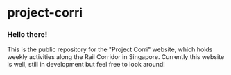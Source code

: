 # project-corri

### Hello there!
This is the public repository for the "Project Corri" website, which holds weekly activities along the Rail Corridor in Singapore. Currently this website is well, still in development but feel free to look around!
